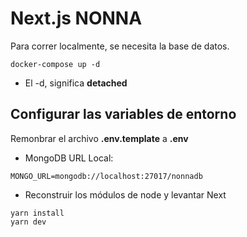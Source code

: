 # Next.js NONNA
Para correr localmente, se necesita la base de datos.
```
docker-compose up -d
```

* El -d, significa __detached__

## Configurar las variables de entorno
Remonbrar el archivo __.env.template__ a __.env__
* MongoDB URL Local:

```
MONGO_URL=mongodb://localhost:27017/nonnadb
```
* Reconstruir los módulos de node y levantar Next

```
yarn install
yarn dev
```